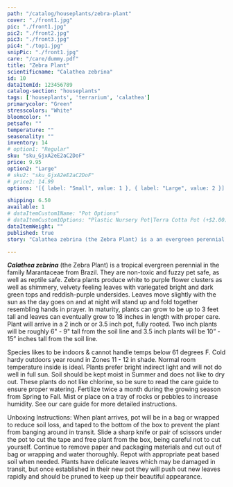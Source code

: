 ```yaml
---
path: "/catalog/houseplants/zebra-plant"
cover: "./front1.jpg"
pic: "./front1.jpg"
pic2: "./front2.jpg"
pic3: "./front3.jpg"
pic4: "./top1.jpg"
snipPic: "./front1.jpg"
care: "/care/dummy.pdf"
title: "Zebra Plant"
scientificname: "Calathea zebrina"
id: 10 
dataItemId: 123456789
catalog-section: "houseplants"
tags: ['houseplants', 'terrarium', 'calathea']
primarycolor: "Green"
stresscolors: "White"
bloomcolor: ""
petsafe: ""
temperature: ""
seasonality: ""
inventory: 14
# option1: "Regular"
sku: "sku_GjxA2eE2aC2DoF"
price: 9.95
option2: "Large"
# sku2: "sku_GjxA2eE2aC2DoF"
# price2: 14.99
options: '[{ label: "Small", value: 1 }, { label: "Large", value: 2 }]'

shipping: 6.50
available: 1
# dataItemCustom1Name: "Pot Options"
# dataItemCustom1Options: "Plastic Nursery Pot|Terra Cotta Pot (+$2.00)[+2]"
dataItemWeight: ""
published: true
story: "Calathea zebrina (the Zebra Plant) is a an evergreen perennial from Brazil."

---
```

<em><strong>Calathea zebrina</strong></em>  (the Zebra Plant) is a tropical evergreen perennial in the family Marantaceae from Brazil. They are non-toxic and fuzzy pet safe, as well as reptile safe. Zebra plants produce white to purple flower clusters as well as shimmery, velvety feeling leaves with variegated bright and dark green tops and reddish-purple undersides. Leaves move slightly with the sun as the day goes on and at night will stand up and fold together resembling hands in prayer. In maturity, plants can grow to be up to 3 feet tall and leaves can eventually grow to 18 inches in length with proper care. Plant will arrive in a 2 inch or or 3.5 inch pot, fully rooted. Two inch plants will be roughly 6" - 9" tall from the soil line and 3.5 inch plants will be 10” - 15” inches tall from the soil line. 

Species likes to be indoors & cannot handle temps below 61 degrees F. Cold hardy outdoors year round in Zones 11 - 12 in shade. Normal room temperature inside is ideal. Plants prefer bright indirect light and will not do well in full sun. Soil should be kept moist in Summer and does not like to dry out. These plants do not like chlorine, so be sure to read the care guide to ensure proper watering. Fertilize twice a month during the growing season from Spring to Fall. Mist or place on a tray of rocks or pebbles to increase humidity.  See our care guide for more detailed instructions.

Unboxing Instructions: When plant arrives, pot will be in a bag or wrapped to reduce soil loss, and taped to the bottom of the box to prevent the plant from banging around in transit. Slide a sharp knife or pair of scissors under the pot to cut the tape and free plant from the box, being careful not to cut yourself. Continue to remove paper and packaging materials and cut out of bag or wrapping and water thoroughly. Repot with appropriate peat based soil when needed. Plants have delicate leaves which may be damaged in transit, but once established in their new pot they will push out new leaves rapidly and should be pruned to keep up their beautiful appearance. 
